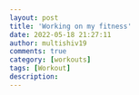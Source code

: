 ```yaml
---
layout: post
title: 'Working on my fitness'
date: 2022-05-18 21:27:11
author: multishiv19
comments: true
category: [workouts]
tags: [Workout]
description: 
---
```


<div width='100%' class='strava-embed-placeholder' data-embed-type='activity' data-embed-id='7162085187'></div>
<script src='https://strava-embeds.com/embed.js'></script>
